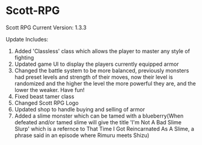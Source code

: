 # Scott-RPG
Scott RPG Current Version: 1.3.3

Update Includes: 
1. Added 'Classless' class which allows the player to master any style of fighting
2. Updated game UI to display the players currently equipped armor
3. Changed the battle system to be more balanced, previously monsters had preset levels and strength of their moves, now their level is randomized and the higher the level the more powerful they are, and the lower the weaker. Have fun!
4. Fixed beast tamer class
5. Changed Scott RPG Logo
6. Updated shop to handle buying and selling of armor
7. Added a slime monster which can be tamed with a blueberry(When defeated and/or tamed slime will give the title 'I'm Not A Bad Slime Slurp' which is a refernce to That Time I Got Reincarnated As A Slime, a phrase said in an episode where Rimuru meets Shizu)
